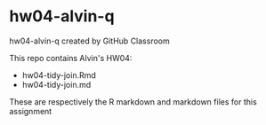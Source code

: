 # hw04-alvin-q
hw04-alvin-q created by GitHub Classroom

This repo contains Alvin's HW04:

* hw04-tidy-join.Rmd
* hw04-tidy-join.md

These are respectively the R markdown and markdown files for this assignment